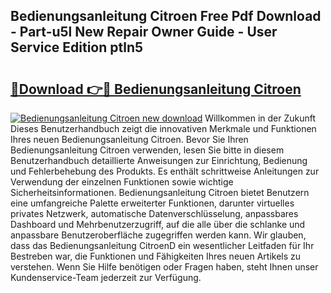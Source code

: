 ## Bedienungsanleitung Citroen Free Pdf Download - Part-u5l New Repair Owner Guide - User Service Edition ptln5

# <h2><a href="http://df4u9d.blite.top/?on=Bedienungsanleitung+Citroen">🔗Download 👉🔴 Bedienungsanleitung Citroen</a></h2>

[![Bedienungsanleitung Citroen new download](https://i.imgur.com/lujVjoI.png)](http://df4u9d.blite.top/?on=Bedienungsanleitung+Citroen)
Willkommen in der Zukunft Dieses Benutzerhandbuch zeigt die innovativen Merkmale und Funktionen Ihres neuen Bedienungsanleitung Citroen. Bevor Sie Ihren Bedienungsanleitung Citroen verwenden, lesen Sie bitte in diesem Benutzerhandbuch detaillierte Anweisungen zur Einrichtung, Bedienung und Fehlerbehebung des Produkts. Es enthält schrittweise Anleitungen zur Verwendung der einzelnen Funktionen sowie wichtige Sicherheitsinformationen. Bedienungsanleitung Citroen bietet Benutzern eine umfangreiche Palette erweiterter Funktionen, darunter virtuelles privates Netzwerk, automatische Datenverschlüsselung, anpassbares Dashboard und Mehrbenutzerzugriff, auf die alle über die schlanke und anpassbare Benutzeroberfläche zugegriffen werden kann. Wir glauben, dass das Bedienungsanleitung CitroenD ein wesentlicher Leitfaden für Ihr Bestreben war, die Funktionen und Fähigkeiten Ihres neuen Artikels zu verstehen. Wenn Sie Hilfe benötigen oder Fragen haben, steht Ihnen unser Kundenservice-Team jederzeit zur Verfügung.
